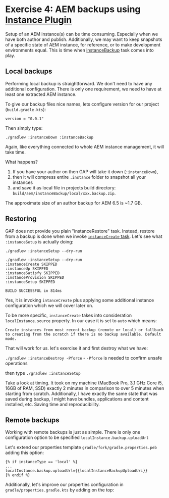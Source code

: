 # Exercise 4: AEM backups using [Instance Plugin](https://github.com/Cognifide/gradle-aem-plugin#instance-plugin)

Setup of an AEM instance(s) can be time consuming. Especially when we have both author and publish. Additionally, we may want to keep snapshots of a specific state of AEM instance, for reference, or to make development environments equal. This is time when [instanceBackup](https://github.com/Cognifide/gradle-aem-plugin#task-instancebackup) task comes into play. 

## Local backups

Performing local backup is straightforward. We don't need to have any additional configuration. There is only one requirement, we need to have at least one extracted AEM instance.

To give our backup files nice names, lets configure version for our project (`build.gradle.kts`):

`version = "0.0.1"` 

Then simply type:

`./gradlew :instanceDown :instanceBackup`

Again, like everything connected to whole AEM instance management, it will take time. 

What happens? 
1. If you have your author on then GAP will take it down (`:instanceDown`), 
2. then it will compress entire `.instance` folder to snapshot all your instances 
3. and save it as local file in projects build directory: `build/aem/instanceBackup/local/xxx.backup.zip`.

The approximate size of an author backup for AEM 6.5 is ~1.7 GB.

## Restoring

GAP does not provide you plain "instanceRestore" task. Instead, restore from a backup is done when we invoke [`instanceCreate` task](https://github.com/Cognifide/gradle-aem-plugin#task-instancecreate).
Let's see what `:instanceSetup` is actually doing:

`./gradlew :instanceSetup --dry-run`

```
./gradlew :instanceSetup --dry-run
:instanceCreate SKIPPED
:instanceUp SKIPPED
:instanceSatisfy SKIPPED
:instanceProvision SKIPPED
:instanceSetup SKIPPED

BUILD SUCCESSFUL in 814ms
```

Yes, it is invoking `intanceCreate` plus applying some additional instance configuration which we will cover later on.

To be more specific, `instanceCreate` takes into consideration `localInstance.source` property. In our case it is set to `auto` which means:

`Create instances from most recent backup (remote or local) or fallback to creating from the scratch if there is no backup available. Default mode.`

That will work for us. let's exercise it and first destroy what we have:

`./gradlew :instanceDestroy -Pforce` - `-Pforce` is needed to confirm unsafe operations   

then type
`./gradlew :instanceSetup`

Take a look at timing. It took on my machine (MacBook Pro, 3,1 GHz Core i5, 16GB of RAM, SSD) exactly 2 minutes in comparison to over 5 minutes when starting from scratch.
Additionally, I have exactly the same state that was saved during backup, I might have bundles, applications and content installed, etc. Saving time and reproducibility.

## Remote backups

Working with remote backups is just as simple. There is only one configuration option to be specified `localInstance.backup.uploadUrl`

Let's extend our properties template `gradle/fork/gradle.properties.peb` adding this option:

```properties
{% if instanceType == 'local' %}
...
localInstance.backup.uploadUrl={{localInstanceBackupUploadUri}}
{% endif %}
```

Additionally, let's improve our properties configuration in `gradle/properties.gradle.kts` by adding on the top:

```kotlin
```


